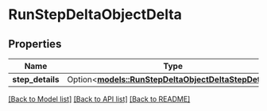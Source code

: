 # RunStepDeltaObjectDelta

## Properties

Name | Type | Description | Notes
------------ | ------------- | ------------- | -------------
**step_details** | Option<[**models::RunStepDeltaObjectDeltaStepDetails**](RunStepDeltaObjectDelta_step_details.md)> |  | [optional]

[[Back to Model list]](../README.md#documentation-for-models) [[Back to API list]](../README.md#documentation-for-api-endpoints) [[Back to README]](../README.md)


